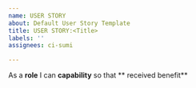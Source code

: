 ```yaml
---
name: USER STORY
about: Default User Story Template
title: USER STORY:<Title>
labels: ''
assignees: ci-sumi

---
```


As a **role** I can **capability** so that ** received benefit**
